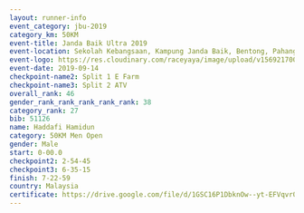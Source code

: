 ```yaml
---
layout: runner-info 
event_category: jbu-2019 
category_km: 50KM 
event-title: Janda Baik Ultra 2019 
event-location: Sekolah Kebangsaan, Kampung Janda Baik, Bentong, Pahang, Malaysia 
event-logo: https://res.cloudinary.com/raceyaya/image/upload/v1569217009/logo/janda-baik_vch1pc.jpg 
event-date: 2019-09-14 
checkpoint-name2: Split 1 E Farm 
checkpoint-name3: Split 2 ATV 
overall_rank: 46
gender_rank_rank_rank_rank_rank: 38
category_rank: 27
bib: 51126
name: Haddafi Hamidun
category: 50KM Men Open
gender: Male
start: 0-00.0
checkpoint2: 2-54-45
checkpoint3: 6-35-15
finish: 7-22-59
country: Malaysia
certificate: https://drive.google.com/file/d/1GSC16P1DbknOw--yt-EFVqvr06bS7Lb2/view?usp=sharing
---
```

